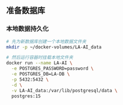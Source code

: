 ## 准备数据库
### 本地数据持久化
```bash
# 先为新数据库创建一个本地数据文件夹
mkdir -p ~/docker-volumes/LA-AI_data
```

```bash
# 然后运行容器时挂载本地文件夹
docker run --name LA-AI \
  -e POSTGRES_PASSWORD=password \
  -e POSTGRES_DB=LA-DB \
  -p 5432:5432 \
  -d \
  -v LA-AI_data:/var/lib/postgresql/data \
  postgres:15
```
